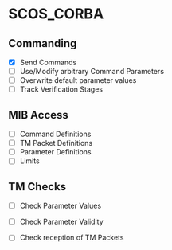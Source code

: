 # SCOS_CORBA

## Commanding
- [X] Send Commands
- [ ] Use/Modify arbitrary Command Parameters
- [ ] Overwrite default parameter values
- [ ] Track Verification Stages

## MIB Access
- [ ] Command Definitions
- [ ] TM Packet Definitions
- [ ] Parameter Definitions
- [ ] Limits

## TM Checks
- [ ] Check Parameter Values
- [ ] Check Parameter Validity
- [ ] Check reception of TM Packets

